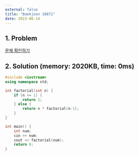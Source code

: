 ```yaml
---
external: false
title: "Baekjoon 10872"
date: 2023-06-14
---
```


## 1. Problem

[문제 확인하기](https://www.acmicpc.net/problem/10872)

## 2. Solution (memory: 2020KB, time: 0ms)

```C++
#include <iostream>
using namespace std;

int factorial(int n) {
    if (n <= 1) {
        return 1;
    } else {
        return n * factorial(n-1);
    }
}

int main() {
    int num;
    cin >> num;
    cout << factorial(num);
    return 0;
}
```
